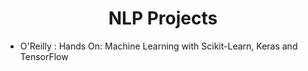 <h1 align='center'> NLP Projects </h1>

- O'Reilly : Hands On: Machine Learning with Scikit-Learn, Keras and TensorFlow
